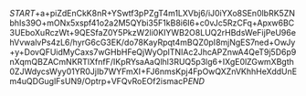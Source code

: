 $START$+a+piZdEnCkK8nR+YSwtf3pPZgT4m1LXVbj6/iJ0iYXo8SEn0lbRK5ZNbhIs39O+mONx5xspf41o2a2M5QYbi35F1kB8i6I6+c0vJc5RzCFq+Apxw6BC3UEboXuRczWt+9QESfaZ0Y5PkzW2li0KIYWB2O8LUQ2rHBdsWeFijPeU96ehVvwalvPs4zL6/hyrG6cG3EK/do78KayRpqt4mBQZ0pI8mjNgES7ned+OwJy+y+DovQFUidMyCaxs7wGHbHFeQjWyOplTNIAc2JhcAPZnwA4QeT9j5D6p9nXqmQBZACmNKRTlXfnfF/IKpRYsaAaQlhl3RUQ5p3lg6+IXgE0lZGwmXBgth0ZJWdycsWyy01YR0JjIb7WYFmXI+FJ6nmsKpj4FpOwQXZnVKhhHeXddUnEm4uQDGuglFsUN9/Optrp+VFQvRoEOf2ismacP$END$
